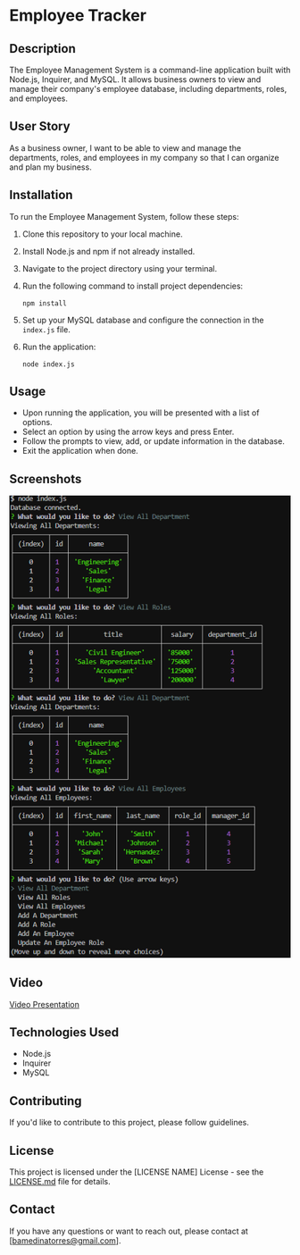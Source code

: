 
# Employee Tracker

## Description

The Employee Management System is a command-line application built with Node.js, Inquirer, and MySQL. It allows business owners to view and manage their company's employee database, including departments, roles, and employees.

## User Story

As a business owner, I want to be able to view and manage the departments, roles, and employees in my company so that I can organize and plan my business.

## Installation

To run the Employee Management System, follow these steps:

1. Clone this repository to your local machine.
2. Install Node.js and npm if not already installed.
3. Navigate to the project directory using your terminal.
4. Run the following command to install project dependencies:

   ```
   npm install
   ```

5. Set up your MySQL database and configure the connection in the `index.js` file.

6. Run the application:

   ```
   node index.js
   ```

## Usage

- Upon running the application, you will be presented with a list of options.
- Select an option by using the arrow keys and press Enter.
- Follow the prompts to view, add, or update information in the database.
- Exit the application when done.

## Screenshots

![Command Line Screenshot](<images/Screenshot 2023-10-29 164341.png>)

## Video 

[Video Presentation ](https://drive.google.com/file/d/1PwZ9IhS08l-RYqFpO5bsW1spX2iMb7V2/view)

## Technologies Used

- Node.js
- Inquirer
- MySQL

## Contributing

If you'd like to contribute to this project, please follow guidelines.

## License

This project is licensed under the [LICENSE NAME] License - see the [LICENSE.md](LICENSE.md) file for details.

## Contact

If you have any questions or want to reach out, please contact at [bamedinatorres@gmail.com].